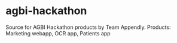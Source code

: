 # agbi-hackathon
Source for AGBI Hackathon products by Team Appendly. Products: Marketing webapp, OCR app, Patients app
